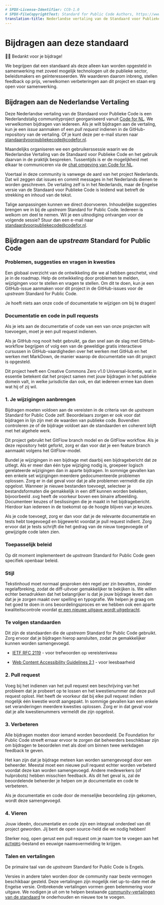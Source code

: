 ```yaml
---
# SPDX-License-Identifier: CC0-1.0
# SPDX-FileCopyrightText: Standard for Public Code Authors, https://www.standardforpubliccode.org/AUTHORS.html
translation-title: Nederlandse vertaling van de Standaard voor Publieke Code
---
```


# Bijdragen aan deze standaard

🙇‍♀️ Bedankt voor je bijdrage!

We begrijpen dat een standaard als deze alleen kan worden opgesteld in samenwerking met zoveel mogelijk technologen uit de publieke sector, beleidsmakers en geïnteresseerden. We waarderen daarom inbreng, stellen feedback op prijs, verwelkomen verbeteringen aan dit project en staan erg open voor samenwerking.

## Bijdragen aan de Nederlandse Vertaling

Deze Nederlandse vertaling van de Standaard voor Publieke Code is een Nederlandstalig communityproject georganiseerd vanuit [Code for NL](https://www.codefor.nl). We verwelkomen bijdragen van iedereen. Als je wilt bijdragen aan de vertaling, kun je een *issue* aanmaken of een *pull request* indienen in de GitHub-repository van de vertaling. Of je kunt deze per e-mail sturen naar <standaardvoorpubliekecode@codefor.nl>.

Maandelijks organiseren we een gebruikerssessie waarin we de Nederlandse Vertaling van de Standaard voor Publieke Code en het gebruik daarvan in de praktijk bespreken. Tussentijds is er de mogelijkheid met elkaar te communiceren via de [chat omgeving van Code for NL](https://praatmee.codefor.nl).

Voertaal in deze community is vanwege de aard van het project Nederlands. Dat wil zeggen dat issues en commit messages in het Nederlands dienen te worden geschreven. De vertaling zelf is in het Nederlands, maar de Engelse versie van de Standaard voor Publieke Code is leidend wat betreft de strekking en inhoud van de tekst.

Talige aanpassingen kunnen we direct doorvoeren. Inhoudelijke suggesties brengen we in bij de *upstream* Standard for Public Code. Iedereen is welkom om deel te nemen. Wil je een uitnodiging ontvangen voor de volgende sessie? Stuur dan een e-mail naar <standaardvoorpubliekecode@codefor.nl>.

## Bijdragen aan de *upstream* Standard for Public Code

### Problemen, suggesties en vragen in kwesties

Een globaal overzicht van de ontwikkeling die we al hebben geschetst, vind je in de roadmap. Help de ontwikkeling door problemen te melden, wijzigingen voor te stellen en vragen te stellen. Om dit te doen, kun je een GitHub-issue aanmaken voor dit project in de GitHub-issues voor de *upstream* Standard for Public Code.

Je hoeft niets aan onze code of documentatie te wijzigen om bij te dragen!

### Documentatie en code in pull requests

Als je iets aan de documentatie of code van een van onze projecten wilt toevoegen, moet je een pull request indienen.

Als je GitHub nog nooit hebt gebruikt, ga dan snel aan de slag met GitHub-workflow begrijpen of volg een van de geweldige gratis interactieve cursussen in GitHub-vaardigheden over het werken met GitHub en het werken met MarkDown, de manier waarop de documentatie van dit project is opgesteld.

Dit project heeft een Creative Commons Zero v1.0 Universal-licentie, wat in essentie betekent dat het project samen met jouw bijdragen in het publieke domein valt, in welke jurisdictie dan ook, en dat iedereen ermee kan doen wat hij of zij wil.

### 1. Je wijzigingen aanbrengen

Bijdragen moeten voldoen aan de vereisten in de criteria van de *upstream* Standard for Public Code zelf. Beoordelaars zorgen er ook voor dat bijdragen in lijn zijn met de waarden van publieke code. Bovendien controleren ze of de bijdrage voldoet aan de standaarden en coherent blijft met het algehele werk.

Dit project gebruikt het GitFlow branch model en de GitFlow workflow. Als je deze repository hebt geforkt, zorg er dan voor dat je een feature branch aanmaakt volgens het GitFlow-model.

Bundel je wijzigingen in een bijdrage met daarbij een bijdragebericht dat ze uitlegt. Als er meer dan één type wijziging nodig is, groepeer logisch gerelateerde wijzigingen dan in aparte bijdragen. In sommige gevallen kan een enkele set wijzigingen meerdere gedocumenteerde problemen oplossen. Zorg er in dat geval voor dat je alle problemen vermeldt die zijn opgelost. Wanneer je nieuwe bestanden toevoegt, selecteer je bestandsformaten die gemakkelijk in een diff kunnen worden bekeken, bijvoorbeeld .svg heeft de voorkeur boven een binaire afbeelding. Documenteer keuzes of beslissingen die je maakt in het bijdragebericht. Hierdoor kan iedereen in de toekomst op de hoogte blijven van je keuzes.

Als je code toevoegt, zorg er dan voor dat je de relevante documentatie en tests hebt toegevoegd en bijgewerkt voordat je pull request indient. Zorg ervoor dat je tests schrijft die het gedrag van de nieuw toegevoegde of gewijzigde code laten zien.

### Toepasselijk beleid

Op dit moment implementeert de *upstream* Standard for Public Code geen specifiek openbaar beleid.

### Stijl

Tekstinhoud moet normaal gesproken één regel per zin bevatten, zonder regelafbreking, zodat de diff-uitvoer gemakkelijker te bekijken is. We willen echter benadrukken dat het belangrijker is dat je jouw bijdrage levert dan dat je je zorgen maakt over spelling en typografie. We helpen je graag om het goed te doen in ons beoordelingsproces en we hebben ook een aparte kwaliteitscontrole voordat [er een nieuwe uitgave wordt uitgebracht].

### Te volgen standaarden

Dit zijn de standaarden die de *upstream* Standard for Public Code gebruikt. Zorg ervoor dat je bijdragen hierop aansluiten, zodat ze gemakkelijker kunnen worden samengevoegd.

-   [IETF RFC 2119] - voor trefwoorden op vereisteniveau

-   [Web Content Accessibility Guidelines 2.1] - voor leesbaarheid

### 2. Pull request

Voeg bij het indienen van het pull request een beschrijving van het probleem dat je probeert op te lossen en het kwestienummer dat deze pull request oplost. Het heeft de voorkeur dat bij elke pull request indien mogelijk één kwestie wordt aangepakt. In sommige gevallen kan een enkele set veranderingen meerdere kwesties oplossen. Zorg er in dat geval voor dat je alle kwestienummers vermeldt die zijn opgelost.

### 3. Verbeteren

Alle bijdragen moeten door iemand worden beoordeeld. De Foundation for Public Code streeft ernaar ervoor te zorgen dat beheerders beschikbaar zijn om bijdragen te beoordelen met als doel om binnen twee werkdagen feedback te geven.

Het kan zijn dat je bijdrage meteen kan worden samengevoegd door een beheerder. Meestal moet een nieuwe pull request echter worden verbeterd voordat deze kan worden samengevoegd. Andere medewerkers (of hulprobots) hebben misschien feedback. Als dit het geval is, zal de beoordelende beheerder je helpen om je documentatie en code te verbeteren.

Als je documentatie en code door de menselijke beoordeling zijn gekomen, wordt deze samengevoegd.

### 4. Vieren

Jouw ideeën, documentatie en code zijn een integraal onderdeel van dit project geworden. Jij bent de open source-held die we nodig hebben!

Sterker nog, open gerust een pull request om je naam toe te voegen aan het [`AUTHORS`](AUTHORS.html)-bestand en eeuwige naamsvermelding te krijgen.

### Talen en vertalingen

De primaire taal van de *upstream* Standard for Public Code is Engels.

Versies in andere talen worden door de community naar beste vermogen beschikbaar gesteld. Deze vertalingen zijn mogelijk niet up-to-date met de Engelse versie. Ontbrekende vertalingen vormen geen belemmering voor uitgave. We nodigen je uit om te helpen bestaande [community-vertalingen van de standaard] te onderhouden en nieuwe toe te voegen.

  [er een nieuwe uitgave wordt uitgebracht]: https://standard.publiccode.net/docs/releasing.html
  [IETF RFC 2119]: https://tools.ietf.org/html/rfc2119
  [Web Content Accessibility Guidelines 2.1]: https://www.w3.org/WAI/WCAG22/quickref/?showtechniques=315#reading-level
  [AUTHORS]: https://standard.publiccode.net/AUTHORS.html
  [community-vertalingen van de standaard]: https://github.com/publiccodenet/community-translations-standard
